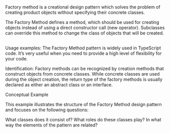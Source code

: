 ##
Factory method is a creational design pattern which solves the problem of creating product objects without specifying their concrete classes.

The Factory Method defines a method, which should be used for creating objects instead of using a direct constructor call (new operator). Subclasses can override this method to change the class of objects that will be created.

##
Usage examples: The Factory Method pattern is widely used in TypeScript code. It’s very useful when you need to provide a high level of flexibility for your code.

Identification: Factory methods can be recognized by creation methods that construct objects from concrete classes. While concrete classes are used during the object creation, the return type of the factory methods is usually declared as either an abstract class or an interface.

Conceptual Example

This example illustrates the structure of the Factory Method design pattern and focuses on the following questions:

What classes does it consist of?
What roles do these classes play?
In what way the elements of the pattern are related?